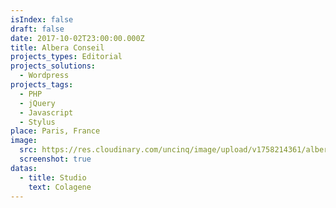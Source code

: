 ```yaml
---
isIndex: false
draft: false
date: 2017-10-02T23:00:00.000Z
title: Albera Conseil
projects_types: Editorial
projects_solutions:
  - Wordpress
projects_tags:
  - PHP
  - jQuery
  - Javascript
  - Stylus
place: Paris, France
image:
  src: https://res.cloudinary.com/uncinq/image/upload/v1758214361/albera_rnzdqh.jpg
  screenshot: true
datas:
  - title: Studio
    text: Colagene
---
```

